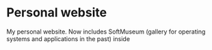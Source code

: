 # Personal website
My personal website. Now includes SoftMuseum (gallery for operating systems and applications in the past) inside 
